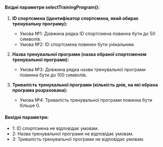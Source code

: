 #### Вхідні параметри selectTrainingProgram():

1. **ID спортсмена (ідентифікатор спортсмена, який обирає тренувальну програму):**
   - Умова №1: Довжина рядка ID спортсмена повинна бути до 50 символів.
   - Умова №2: ID спортсмена повинен бути унікальним.

2. **Назва тренувальної програми (назва обраної спортсменом тренувальної програми):**
   - Умова №3: Довжина рядка назви тренувальної програми повинна бути до 100 символів.

3. **Тривалість тренувальної програми (кількість днів, на які обрана програма розрахована):**
   - Умова №4: Тривалість тренувальної програми повинна бути більше 0.

#### Вихідні параметри:
   - 1: ID спортсмена не відповідає умовам.
   - 2: Назва тренувальної програми не відповідає умовам.
   - 3: Тривалість тренувальної програми не відповідає умовам.
